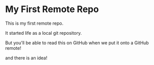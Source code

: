# My First Remote Repo

This is my first remote repo.

It started life as a local git repository.

But you'll be able to read this on GitHub when we put it onto a GitHub remote!

and there is an idea!
